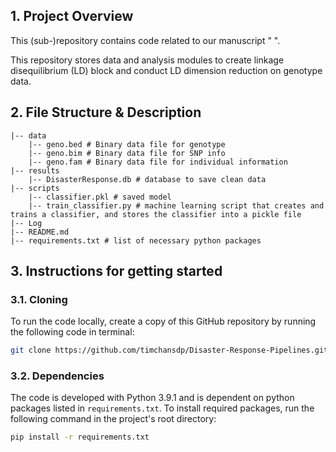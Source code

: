 

## 1. Project Overview

This (sub-)repository contains code related to our manuscript " ".

This repository stores data and analysis modules to create linkage disequilibrium (LD) block and conduct LD dimension reduction on genotype data.


## 2. File Structure & Description
~~~~~~~
|-- data
    |-- geno.bed # Binary data file for genotype
    |-- geno.bim # Binary data file for SNP info
    |-- geno.fam # Binary data file for individual information
|-- results
    |-- DisasterResponse.db # database to save clean data
|-- scripts
    |-- classifier.pkl # saved model
    |-- train_classifier.py # machine learning script that creates and trains a classifier, and stores the classifier into a pickle file
|-- Log
|-- README.md
|-- requirements.txt # list of necessary python packages
~~~~~~~


## 3. Instructions for getting started
### 3.1. Cloning
To run the code locally, create a copy of this GitHub repository by running the following code in terminal:
```sh
git clone https://github.com/timchansdp/Disaster-Response-Pipelines.git
```

### 3.2. Dependencies
The code is developed with Python 3.9.1 and is dependent on python packages listed in `requirements.txt`. To install required packages, run the following command in the project's root directory:
```sh
pip install -r requirements.txt
```
